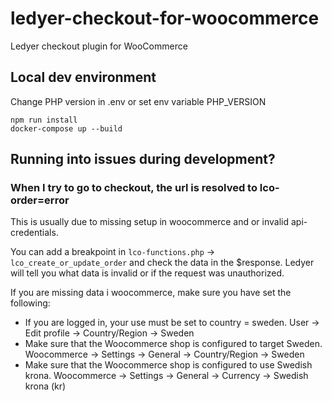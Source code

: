 # ledyer-checkout-for-woocommerce
Ledyer checkout plugin for WooCommerce

## Local dev environment

Change PHP version in .env or set env variable PHP_VERSION

```shell
npm run install
docker-compose up --build
```

## Running into issues during development?

### When I try to go to checkout, the url is resolved to lco-order=error

This is usually due to missing setup in woocommerce and or invalid api-credentials.

You can add a breakpoint in `lco-functions.php` -> `lco_create_or_update_order` and check the data in the $response. Ledyer will tell you what data is invalid or if the request was unauthorized.

If you are missing data i woocommerce, make sure you have set the following:

* If you are logged in, your use must be set to country = sweden. User -> Edit profile -> Country/Region -> Sweden
* Make sure that the Woocommerce shop is configured to target Sweden. Woocommerce -> Settings -> General -> Country/Region -> Sweden
* Make sure that the Woocommerce shop is configured to use Swedish krona. Woocommerce -> Settings -> General -> Currency -> Swedish krona (kr)
